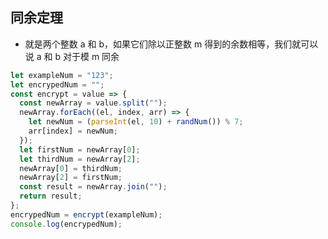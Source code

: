 ## 同余定理

- 就是两个整数 a 和 b，如果它们除以正整数 m 得到的余数相等，我们就可以说 a 和 b 对于模 m 同余

```javascript
let exampleNum = "123";
let encrypedNum = "";
const encrypt = value => {
  const newArray = value.split("");
  newArray.forEach((el, index, arr) => {
    let newNum = (parseInt(el, 10) + randNum()) % 7;
    arr[index] = newNum;
  });
  let firstNum = newArray[0];
  let thirdNum = newArray[2];
  newArray[0] = thirdNum;
  newArray[2] = firstNum;
  const result = newArray.join("");
  return result;
};
encrypedNum = encrypt(exampleNum);
console.log(encrypedNum);
```
